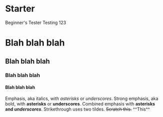 # Starter
Beginner's Tester
Testing 123
# Blah blah blah
## Blah blah blah
### Blah blah blah
#### Blah blah blah

Emphasis, aka italics, with *asterisks* or _underscores_.
Strong emphasis, aka bold, with **asterisks** or __underscores__.
Combined emphasis with **asterisks and _underscores_**.
Strikethrough uses two tildes. ~~Scratch this.~~
^^This^^
